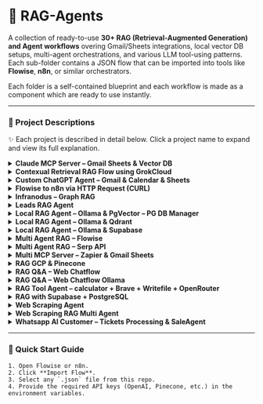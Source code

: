 # 🚀 RAG-Agents

A collection of ready-to-use **30+ RAG (Retrieval-Augmented Generation) and Agent workflows** overing Gmail/Sheets integrations, local vector DB setups, multi-agent orchestrations, and various LLM tool-using patterns. Each sub-folder contains a JSON flow that can be imported into tools like **Flowise**, **n8n**, or similar orchestrators. 

Each folder is a self-contained blueprint and each workflow is made as a component which are ready to use instantly. 

---

### 📂 Project Descriptions

✨ Each project is described in detail below. Click a project name to expand and view its full explanation.


<details>
<summary><b>Claude MCP Server – Gmail Sheets & Vector DB</b></summary>

- Triggers a Claude MCP server to pull Gmail and Google Sheets data.  
- Parses emails and sheet entries, transforms them into vector embeddings, and stores them in a Vector DB.  
- Enables semantic search and retrieval of emails or sheet records for downstream tasks.

</details>

<details>
<summary><b>Contexual Retrieval RAG Flow using GrokCloud</b></summary>

- Implements a contextual-chunking pipeline with GrokCloud for more meaningful document segmentation.  
- Groups related text into context-aware chunks before embedding.  
- Improves retrieval-augmented generation (RAG) by providing richer, coherent context to the LLM.

</details>

<details>
<summary><b>Custom ChatGPT Agent – Gmail & Calendar & Sheets</b></summary>

- Custom ChatGPT agent integrating Gmail, Google Calendar, and Sheets APIs.  
- Automates email parsing, event creation, and sheet updates in a single conversational interface.  
- Ideal for personal productivity and business workflow automation.

</details>

<details>
<summary><b>Flowise to n8n via HTTP Request (CURL)</b></summary>

- Connects Flowise chatflows to n8n via HTTP requests or cURL.  
- Sends chatflow outputs to n8n webhooks for automation triggers.  
- Useful for chaining AI-driven responses with low-code workflows.

</details>

<details>
<summary><b>Infranodus – Graph RAG</b></summary>

- Builds a semantic graph of documents using InfraNodus.  
- RAG queries traverse this graph to uncover hidden relationships and topic clusters.  
- Helps with knowledge discovery and complex information synthesis.

</details>

<details>
<summary><b>Leads RAG Agent</b></summary>

- Ingests lead data and embeds it into a Pinecone vector database.  
- Supports fast semantic search and retrieval of potential customer leads.  
- Ideal for CRM enrichment and sales intelligence.

</details>

<details>
<summary><b>Local RAG Agent – Ollama & PgVector – PG DB Manager</b></summary>

- Runs Ollama locally for inference with PgVector for vector embeddings.  
- Includes a Postgres DB manager to handle data ingestion and queries.  
- Provides a private, self-hosted RAG setup without cloud dependency.

</details>

<details>
<summary><b>Local RAG Agent – Ollama & Qdrant</b></summary>

- Pairs local Ollama LLM inference with Qdrant vector storage.  
- Supports high-speed similarity search and context retrieval on local data.  
- Good for privacy-sensitive deployments needing on-prem solutions.

</details>

<details>
<summary><b>Local RAG Agent – Ollama & Supabase</b></summary>

- Combines Ollama local LLM with Supabase’s managed Postgres and vector features.  
- Enables serverless, scalable RAG applications while keeping compute local.  
- Balances privacy with cloud convenience.

</details>

<details>
<summary><b>Multi Agent RAG – Flowise</b></summary>

- Orchestrates multiple specialized agents through Flowise.  
- Agents handle retrieval, internet search, and content generation in parallel.  
- Great for complex tasks like research or multi-step problem solving.

</details>

<details>
<summary><b>Multi Agent RAG – Serp API</b></summary>

- Multi-agent system enhanced by Serp API for live web searches.  
- Agents fetch current data and integrate it with vector retrieval results.  
- Useful for real-time intelligence and competitive analysis.

</details>

<details>
<summary><b>Multi MCP Server – Zapier & Gmail Sheets</b></summary>

- Bridges multiple MCP servers with Zapier automations.  
- Syncs Gmail and Google Sheets data across connected apps.  
- Simplifies complex integrations with minimal coding.

</details>

<details>
<summary><b>RAG GCP & Pinecone</b></summary>

- Implements a RAG pipeline using Google Cloud services for compute.  
- Stores embeddings in Pinecone for scalable vector search.  
- Suited for enterprise-level document retrieval and Q&A.

</details>

<details>
<summary><b>RAG Q&A – Web Chatflow</b></summary>

- Web-based interface for asking natural-language questions over your data.  
- Uses a RAG backend to fetch and synthesize answers from indexed documents.  
- Great for knowledge bases, FAQs, or internal documentation.

</details>

<details>
<summary><b>RAG Q&A – Web Chatflow Ollama</b></summary>

- Similar to the standard Web Chatflow but powered by a local Ollama model.  
- Provides private, offline Q&A capabilities with RAG.  
- Ideal when data must stay fully on-device.

</details>

<details>
<summary><b>RAG Tool Agent – calculator + Brave + Writefile + OpenRouter</b></summary>

- An agent equipped with multiple tools: Brave for web search, a calculator, and file writing.  
- Routes model requests through OpenRouter for flexible LLM selection.  
- Handles tasks from data gathering to computation and file creation.

</details>

<details>
<summary><b>RAG with Supabase + PostgreSQL</b></summary>

- Step-by-step tutorial to build a RAG solution using Supabase and Postgres.  
- Covers document ingestion, embedding generation, and query execution.  
- Good starting point for developers learning vector databases.

</details>

<details>
<summary><b>Web Scraping Agent</b></summary>

- Automates website crawling by respecting robots.txt and using sitemaps.  
- Extracts and cleans data for downstream indexing or analysis.  
- Fits use cases like content aggregation or market research.

</details>

<details>
<summary><b>Web Scraping RAG Multi Agent</b></summary>

- Multi-agent workflow that scrapes the web, embeds content, and provides retrieval.  
- Supports live data collection and on-demand Q&A.  
- Enables real-time insights from dynamic websites.

</details>

<details>
<summary><b>Whatsapp AI Customer – Tickets Processing & SaleAgent</b></summary>

- WhatsApp chatbot for customer support and sales ticketing.  
- Processes audio messages, logs interactions in Supabase, and tracks leads.  
- Streamlines customer service and automates follow-ups.

</details>

---

### 🚀 Quick Start Guide

```
1. Open Flowise or n8n.
2. Click **Import Flow**.
3. Select any `.json` file from this repo.
4. Provide the required API keys (OpenAI, Pinecone, etc.) in the environment variables.
```





